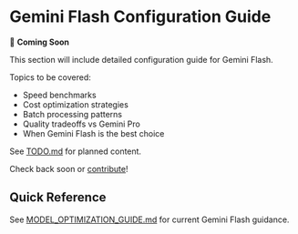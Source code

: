 # Gemini Flash Configuration Guide

🚧 **Coming Soon**

This section will include detailed configuration guide for Gemini Flash.

Topics to be covered:
- Speed benchmarks
- Cost optimization strategies
- Batch processing patterns
- Quality tradeoffs vs Gemini Pro
- When Gemini Flash is the best choice

See [TODO.md](../../TODO.md) for planned content.

Check back soon or [contribute](../../CONTRIBUTING.md)!

## Quick Reference

See [MODEL_OPTIMIZATION_GUIDE.md](../../MODEL_OPTIMIZATION_GUIDE.md#gemini-flash) for current Gemini Flash guidance.
